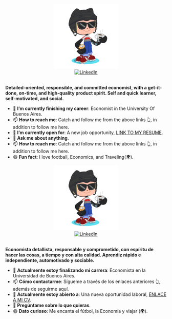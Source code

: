 <div>
    <div align=center>
        <img src="https://raw.githubusercontent.com/AhmedFathyDev/AhmedFathyDev/main/GitHub.png" alt="GitHub Octocat Drinking a Cup of Coffee" height="200">
    </div>
    <div align=center>
       <a href="https://www.linkedin.com/in/nicolas-ortizzz/"><img src="https://img.shields.io/badge/Linkedin-0077b5?style=flat&logo=linkedin" alt="LinkedIn" /></a>
    <div align=left>
        <br>
        <p>
            <strong>
                Detailed-oriented, responsible, and committed economist, with a get-it-done, on-time, and high-quality product spirit. Self and quick learner, self-motivated, and social.
            </strong>
        </p>
        <ul>
            <li>🌱 <b>I’m currently finishing my career</b>: Economist in the University Of Buenos Aires.</li>
            <li>📫 <b>How to reach me</b>: Catch and follow me from the above links 👆, in addition to follow me here.</li>
            <li>🤔 <b>I’m currently open for</b>: A new job opportunity, <a href="https://www.linkedin.com/in/nicolas-ortizzz/">LINK TO MY RESUME</a>.</li>
            <li>💬 <b>Ask me about anything</b></a>.</li>
            <li>📫 <b>How to reach me</b>: Catch and follow me from the above links 👆, in addition to follow me here.</li>
            <li>😄 <b>Fun fact</b>: I love football, Economics, and Traveling(🌍).</li>
        </ul>
    </div>


<div>
    <div align="center">
        <img src="https://raw.githubusercontent.com/AhmedFathyDev/AhmedFathyDev/main/GitHub.png" alt="GitHub Octocat Tomando una Taza de Café" height="200">
    </div>
    <div align="center">
        <a href="https://www.linkedin.com/in/nicolas-ortizzz/">
            <img src="https://img.shields.io/badge/Linkedin-0077b5?style=flat&logo=linkedin" alt="LinkedIn" />
        </a>
    </div>
    <div align="left">
        <br>
        <p>
            <strong>
                Economista detallista, responsable y comprometido, con espíritu de hacer las cosas, a tiempo y con alta calidad. Aprendiz rápido e independiente, automotivado y sociable.
            </strong>
        </p>
        <ul>
            <li>🌱 <b>Actualmente estoy finalizando mi carrera</b>: Economista en la Universidad de Buenos Aires.</li>
            <li>📫 <b>Cómo contactarme</b>: Sígueme a través de los enlaces anteriores 👆, además de seguirme aquí.</li>
            <li>🤔 <b>Actualmente estoy abierto a</b>: Una nueva oportunidad laboral, <a href="https://www.linkedin.com/in/nicolas-ortizzz/">ENLACE A MI CV</a>.</li>
            <li>💬 <b>Pregúntame sobre lo que quieras</b>.</li>
            <li>😄 <b>Dato curioso</b>: Me encanta el fútbol, la Economía y viajar (🌍).</li>
        </ul>
    </div>
</div>
